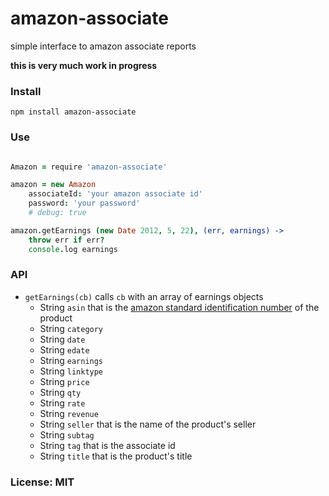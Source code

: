 # amazon-associate

simple interface to amazon associate reports

**this is very much work in progress**

### Install

    npm install amazon-associate

### Use

```coffeescript

Amazon = require 'amazon-associate'

amazon = new Amazon
    associateId: 'your amazon associate id'
    password: 'your password'
    # debug: true

amazon.getEarnings (new Date 2012, 5, 22), (err, earnings) ->
    throw err if err?
    console.log earnings
```

### API

- `getEarnings(cb)` calls `cb` with an array of earnings objects
    - String `asin` that is the [amazon standard identification number](http://en.wikipedia.org/wiki/Amazon_Standard_Identification_Number) of the product
    - String `category`
    - String `date`
    - String `edate`
    - String `earnings`
    - String `linktype`
    - String `price`
    - String `qty`
    - String `rate`
    - String `revenue`
    - String `seller` that is the name of the product's seller
    - String `subtag`
    - String `tag` that is the associate id
    - String `title` that is the product's title

### License: MIT
